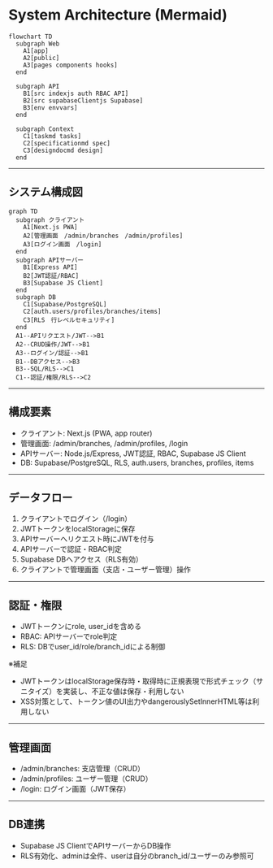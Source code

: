
# System Architecture (Mermaid)

```mermaid
flowchart TD
  subgraph Web
    A1[app]
    A2[public]
    A3[pages components hooks]
  end

  subgraph API
    B1[src indexjs auth RBAC API]
    B2[src supabaseClientjs Supabase]
    B3[env envvars]
  end

  subgraph Context
    C1[taskmd tasks]
    C2[specificationmd spec]
    C3[designdocmd design]
  end
```

---

## システム構成図

```mermaid
graph TD
  subgraph クライアント
    A1[Next.js PWA]
    A2[管理画面　/admin/branches　/admin/profiles]
    A3[ログイン画面　/login]
  end
  subgraph APIサーバー
    B1[Express API]
    B2[JWT認証/RBAC]
    B3[Supabase JS Client]
  end
  subgraph DB
    C1[Supabase/PostgreSQL]
    C2[auth.users/profiles/branches/items]
    C3[RLS　行レベルセキュリティ]
  end
  A1--APIリクエスト/JWT-->B1
  A2--CRUD操作/JWT-->B1
  A3--ログイン/認証-->B1
  B1--DBアクセス-->B3
  B3--SQL/RLS-->C1
  C1--認証/権限/RLS-->C2
```

---

## 構成要素
- クライアント: Next.js (PWA, app router)
- 管理画面: /admin/branches, /admin/profiles, /login
- APIサーバー: Node.js/Express, JWT認証, RBAC, Supabase JS Client
- DB: Supabase/PostgreSQL, RLS, auth.users, branches, profiles, items

---

## データフロー
1. クライアントでログイン（/login）
2. JWTトークンをlocalStorageに保存
3. APIサーバーへリクエスト時にJWTを付与
4. APIサーバーで認証・RBAC判定
5. Supabase DBへアクセス（RLS有効）
6. クライアントで管理画面（支店・ユーザー管理）操作

---

## 認証・権限
- JWTトークンにrole, user_idを含める
- RBAC: APIサーバーでrole判定
- RLS: DBでuser_id/role/branch_idによる制御

※補足
- JWTトークンはlocalStorage保存時・取得時に正規表現で形式チェック（サニタイズ）を実装し、不正な値は保存・利用しない
- XSS対策として、トークン値のUI出力やdangerouslySetInnerHTML等は利用しない

---

## 管理画面
- /admin/branches: 支店管理（CRUD）
- /admin/profiles: ユーザー管理（CRUD）
- /login: ログイン画面（JWT保存）

---

## DB連携
- Supabase JS ClientでAPIサーバーからDB操作
- RLS有効化、adminは全件、userは自分のbranch_id/ユーザーのみ参照可
